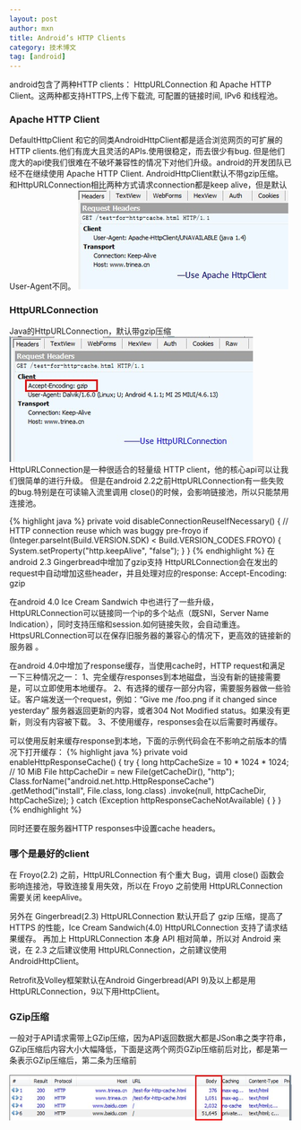 ```yaml
---
layout: post
author: mxn
title: Android’s HTTP Clients
category: 技术博文
tag: [android]
---
```


android包含了两种HTTP clients： HttpURLConnection 和 Apache HTTP Client。这两种都支持HTTPS,上传下载流, 可配置的链接时间, IPv6 和线程池。

### Apache HTTP Client

DefaultHttpClient 和它的同类AndroidHttpClient都是适合浏览网页的可扩展的HTTP clients.他们有庞大且灵活的APIs.使用很稳定，而去很少有bug.
但是他们庞大的api使我们很难在不破坏兼容性的情况下对他们升级。android的开发团队已经不在继续使用 Apache HTTP Client.
AndroidHttpClient默认不带gzip压缩。
和HttpURLConnection相比两种方式请求connection都是keep alive，但是默认User-Agent不同。
![](https://raw.githubusercontent.com/mxn21/mxn21.github.io/master/public/img/img4.jpg)

### HttpURLConnection
Java的HttpURLConnection，默认带gzip压缩
![](https://raw.githubusercontent.com/mxn21/mxn21.github.io/master/public/img/img3.jpg)
HttpURLConnection是一种很适合的轻量级 HTTP client，他的核心api可以让我们很简单的进行升级。
但是在android 2.2之前HttpURLConnection有一些失败的bug.特别是在可读输入流里调用 close()的时候，会影响链接池，所以只能禁用连接池。

{% highlight java %}
private void disableConnectionReuseIfNecessary() {
    // HTTP connection reuse which was buggy pre-froyo
    if (Integer.parseInt(Build.VERSION.SDK) < Build.VERSION_CODES.FROYO) {
        System.setProperty("http.keepAlive", "false");
    }
}
{% endhighlight  %}
在android 2.3 Gingerbread中增加了gzip支持 HttpURLConnection会在发出的request中自动增加这些header，并且处理对应的response:
Accept-Encoding: gzip

 <!-- more -->
 在android 4.0 Ice Cream Sandwich 中也进行了一些升级，HttpURLConnection可以链接同一个ip的多个站点（既SNI，Server Name Indication），同时支持压缩和session.如何链接失败，会自动重连。HttpsURLConnection可以在保存旧服务器的兼容心的情况下，更高效的链接新的服务器 。 

在android 4.0中增加了response缓存，当使用cache时，HTTP request和满足一下三种情况之一：
1、完全缓存responses到本地磁盘，当没有新的链接需要是，可以立即使用本地缓存。
2、有选择的缓存一部分内容，需要服务器做一些验证。客户端发送一个request，例如：“Give me /foo.png if it changed since yesterday”
服务器返回更新的内容，或者304 Not Modified status。如果没有更新，则没有内容被下载。
3、不使用缓存，responses会在以后需要时再缓存。
 
可以使用反射来缓存response到本地，下面的示例代码会在不影响之前版本的情况下打开缓存：
{% highlight java %}
private void enableHttpResponseCache() {
    try {
        long httpCacheSize = 10 * 1024 * 1024; // 10 MiB
        File httpCacheDir = new File(getCacheDir(), "http");
        Class.forName("android.net.http.HttpResponseCache")
            .getMethod("install", File.class, long.class)
            .invoke(null, httpCacheDir, httpCacheSize);
    } catch (Exception httpResponseCacheNotAvailable) {
    }
}
{% endhighlight  %}

同时还要在服务器HTTP responses中设置cache headers。

### 哪个是最好的client
在 Froyo(2.2) 之前，HttpURLConnection 有个重大 Bug，调用 close() 函数会影响连接池，导致连接复用失效，所以在 Froyo 之前使用 HttpURLConnection 需要关闭 keepAlive。
 
另外在 Gingerbread(2.3) HttpURLConnection 默认开启了 gzip 压缩，提高了 HTTPS 的性能，Ice Cream Sandwich(4.0) HttpURLConnection 支持了请求结果缓存。
再加上 HttpURLConnection 本身 API 相对简单，所以对 Android 来说，在 2.3 之后建议使用 HttpURLConnection，之前建议使用 AndroidHttpClient。
 
Retrofit及Volley框架默认在Android Gingerbread(API 9)及以上都是用HttpURLConnection，9以下用HttpClient。

### GZip压缩

一般对于API请求需带上GZip压缩，因为API返回数据大都是JSon串之类字符串，GZip压缩后内容大小大幅降低，下面是这两个网页GZip压缩前后对比，都是第一条表示GZip压缩后，第二条为压缩前

![](https://raw.githubusercontent.com/mxn21/mxn21.github.io/master/public/img/img5.jpg)

